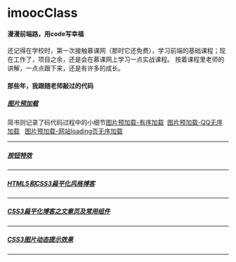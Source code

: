 # imoocClass
#### 漫漫前端路，用code写幸福
还记得在学校时，第一次接触慕课网（那时它还免费），学习前端的基础课程；现在工作了，项目之余，还是会在慕课网上学习一点实战课程。
按着课程里老师的讲解，一点点跟下来，还是有许多的成长。
#### 那些年，我跟随老师敲过的代码
##### [图片预加载](http://www.imooc.com/learn/502) 
简书则记录了码代码过程中的小细节[图片预加载-有序加载](http://www.jianshu.com/p/fe4831c4c876)  [图片预加载-QQ无序加载](http://www.jianshu.com/p/ac349e1a5d38)   [图片预加载-网站loading页无序加载](http://www.jianshu.com/p/cdd9d2397b30)
***
##### [按钮特效](http://www.imooc.com/learn/5)
***
##### [HTML5和CSS3扁平化风格博客](http://www.imooc.com/learn/445)
***
##### [CSS3扁平化博客之文章页及常用组件](http://www.imooc.com/learn/598)
***
##### [CSS3图片动态提示效果](http://www.imooc.com/learn/473)
***
 
